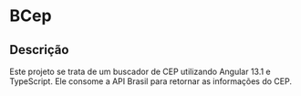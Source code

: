 # BCep

## Descrição

Este projeto se trata de um buscador de CEP utilizando Angular 13.1 e TypeScript. Ele consome a API Brasil para retornar as informações do CEP.